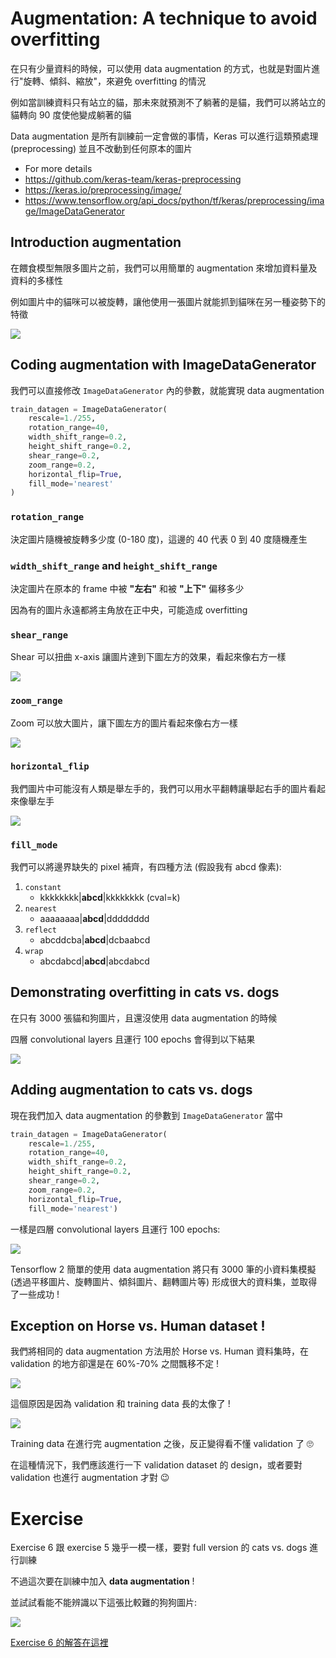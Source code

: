 # Augmentation: A technique to avoid overfitting

在只有少量資料的時候，可以使用 data augmentation 的方式，也就是對圖片進行"旋轉、傾斜、縮放"，來避免 overfitting 的情況

例如當訓練資料只有站立的貓，那未來就預測不了躺著的是貓，我們可以將站立的貓轉向 90 度使他變成躺著的貓

Data augmentation 是所有訓練前一定會做的事情，Keras 可以進行這類預處理 (preprocessing) 並且不改動到任何原本的圖片

* For more details
* https://github.com/keras-team/keras-preprocessing
* https://keras.io/preprocessing/image/
* https://www.tensorflow.org/api_docs/python/tf/keras/preprocessing/image/ImageDataGenerator

## Introduction augmentation

在餵食模型無限多圖片之前，我們可以用簡單的 augmentation 來增加資料量及資料的多樣性

例如圖片中的貓咪可以被旋轉，讓他使用一張圖片就能抓到貓咪在另一種姿勢下的特徵

![](../../assets/image_augmentation.png)

## Coding augmentation with ImageDataGenerator

我們可以直接修改 `ImageDataGenerator` 內的參數，就能實現 data augmentation

``` python
train_datagen = ImageDataGenerator(
    rescale=1./255,
    rotation_range=40,
    width_shift_range=0.2,
    height_shift_range=0.2,
    shear_range=0.2,
    zoom_range=0.2,
    horizontal_flip=True,
    fill_mode='nearest'
)
```

### `rotation_range`

決定圖片隨機被旋轉多少度 (0-180 度)，這邊的 40 代表 0 到 40 度隨機產生

### `width_shift_range` and `height_shift_range`

決定圖片在原本的 frame 中被 **"左右"** 和被 **"上下"** 偏移多少

因為有的圖片永遠都將主角放在正中央，可能造成 overfitting

### `shear_range`

Shear 可以扭曲 x-axis 讓圖片達到下圖左方的效果，看起來像右方一樣

![](../../assets/data_augmentation_shear.png)

### `zoom_range`

Zoom 可以放大圖片，讓下圖左方的圖片看起來像右方一樣

![](../../assets/data_augmentation_zoom.png)

### `horizontal_flip`

我們圖片中可能沒有人類是舉左手的，我們可以用水平翻轉讓舉起右手的圖片看起來像舉左手

![](../../assets/data_augmentation_hor_flip.png)

### `fill_mode`

我們可以將邊界缺失的 pixel 補齊，有四種方法 (假設我有 abcd 像素):

1. `constant`
   * kkkkkkkk|**abcd**|kkkkkkkk (cval=k)
2. `nearest`
   * aaaaaaaa|**abcd**|dddddddd
3. `reflect`
   * abcddcba|**abcd**|dcbaabcd
4. `wrap`
   * abcdabcd|**abcd**|abcdabcd

## Demonstrating overfitting in cats vs. dogs

在只有 3000 張貓和狗圖片，且還沒使用 data augmentation 的時候

四層 convolutional layers 且運行 100 epochs 會得到以下結果

![](../../assets/cat_dog_overfitting.png)

## Adding augmentation to cats vs. dogs

現在我們加入 data augmentation 的參數到 `ImageDataGenerator` 當中

``` python
train_datagen = ImageDataGenerator(
    rescale=1./255,
    rotation_range=40,
    width_shift_range=0.2,
    height_shift_range=0.2,
    shear_range=0.2,
    zoom_range=0.2,
    horizontal_flip=True,
    fill_mode='nearest')
```

一樣是四層 convolutional layers 且運行 100 epochs:

![](../../assets/cat_dog_augmentation.png)

Tensorflow 2 簡單的使用 data augmentation 將只有 3000 筆的小資料集模擬 (透過平移圖片、旋轉圖片、傾斜圖片、翻轉圖片等) 形成很大的資料集，並取得了一些成功 !

## Exception on Horse vs. Human dataset !

我們將相同的 data augmentation 方法用於 Horse vs. Human 資料集時，在 validation 的地方卻還是在 60%-70% 之間飄移不定 !

![](../../assets/horse_human_augmentation.png)

這個原因是因為 validation 和 training data 長的太像了 !

![](../../assets/human_and_horse.png)

Training data 在進行完 augmentation 之後，反正變得看不懂 validation 了 🙄

在這種情況下，我們應該進行一下 validation dataset 的 design，或者要對 validation 也進行 augmentation 才對 😉

# Exercise

Exercise 6 跟 exercise 5 幾乎一模一樣，要對 full version 的 cats vs. dogs 進行訓練

不過這次要在訓練中加入 **data augmentation** !

並試試看能不能辨識以下這張比較難的狗狗圖片:

![](../../assets/bed_dogs.jpg)

[Exercise 6 的解答在這裡](exercise6.ipynb)